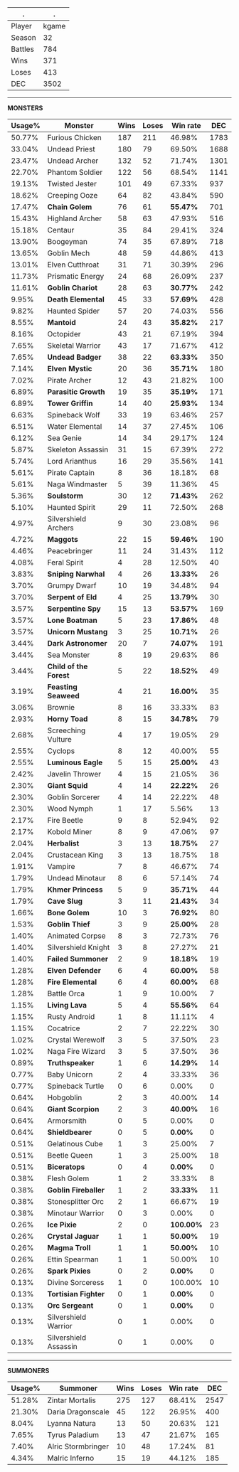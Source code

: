 .|.
|-|-
Player|kgame
Season|32
Battles|784
Wins|371
Loses|413
DEC|3502

---
**MONSTERS**

Usage%|Monster|Wins|Loses|Win rate|DEC|
-|-|-|-|-|-|
50.77%|Furious Chicken|187|211|46.98%|1783|
33.04%|Undead Priest|180|79|69.50%|1688|
23.47%|Undead Archer|132|52|71.74%|1301|
22.70%|Phantom Soldier|122|56|68.54%|1141|
19.13%|Twisted Jester|101|49|67.33%|937|
18.62%|Creeping Ooze|64|82|43.84%|590|
17.47%|**Chain Golem**|76|61|**55.47%**|701|
15.43%|Highland Archer|58|63|47.93%|516|
15.18%|Centaur|35|84|29.41%|324|
13.90%|Boogeyman|74|35|67.89%|718|
13.65%|Goblin Mech|48|59|44.86%|413|
13.01%|Elven Cutthroat|31|71|30.39%|296|
11.73%|Prismatic Energy|24|68|26.09%|237|
11.61%|**Goblin Chariot**|28|63|**30.77%**|242|
9.95%|**Death Elemental**|45|33|**57.69%**|428|
9.82%|Haunted Spider|57|20|74.03%|556|
8.55%|**Mantoid**|24|43|**35.82%**|217|
8.16%|Octopider|43|21|67.19%|394|
7.65%|Skeletal Warrior|43|17|71.67%|412|
7.65%|**Undead Badger**|38|22|**63.33%**|350|
7.14%|**Elven Mystic**|20|36|**35.71%**|180|
7.02%|Pirate Archer|12|43|21.82%|100|
6.89%|**Parasitic Growth**|19|35|**35.19%**|171|
6.89%|**Tower Griffin**|14|40|**25.93%**|134|
6.63%|Spineback Wolf|33|19|63.46%|257|
6.51%|Water Elemental|14|37|27.45%|106|
6.12%|Sea Genie|14|34|29.17%|124|
5.87%|Skeleton Assassin|31|15|67.39%|272|
5.74%|Lord Arianthus|16|29|35.56%|141|
5.61%|Pirate Captain|8|36|18.18%|68|
5.61%|Naga Windmaster|5|39|11.36%|45|
5.36%|**Soulstorm**|30|12|**71.43%**|262|
5.10%|Haunted Spirit|29|11|72.50%|268|
4.97%|Silvershield Archers|9|30|23.08%|96|
4.72%|**Maggots**|22|15|**59.46%**|190|
4.46%|Peacebringer|11|24|31.43%|112|
4.08%|Feral Spirit|4|28|12.50%|40|
3.83%|**Sniping Narwhal**|4|26|**13.33%**|26|
3.70%|Grumpy Dwarf|10|19|34.48%|94|
3.70%|**Serpent of Eld**|4|25|**13.79%**|30|
3.57%|**Serpentine Spy**|15|13|**53.57%**|169|
3.57%|**Lone Boatman**|5|23|**17.86%**|48|
3.57%|**Unicorn Mustang**|3|25|**10.71%**|26|
3.44%|**Dark Astronomer**|20|7|**74.07%**|191|
3.44%|Sea Monster|8|19|29.63%|86|
3.44%|**Child of the Forest**|5|22|**18.52%**|49|
3.19%|**Feasting Seaweed**|4|21|**16.00%**|35|
3.06%|Brownie|8|16|33.33%|83|
2.93%|**Horny Toad**|8|15|**34.78%**|79|
2.68%|Screeching Vulture|4|17|19.05%|29|
2.55%|Cyclops|8|12|40.00%|55|
2.55%|**Luminous Eagle**|5|15|**25.00%**|43|
2.42%|Javelin Thrower|4|15|21.05%|36|
2.30%|**Giant Squid**|4|14|**22.22%**|26|
2.30%|Goblin Sorcerer|4|14|22.22%|48|
2.30%|Wood Nymph|1|17|5.56%|13|
2.17%|Fire Beetle|9|8|52.94%|92|
2.17%|Kobold Miner|8|9|47.06%|97|
2.04%|**Herbalist**|3|13|**18.75%**|27|
2.04%|Crustacean King|3|13|18.75%|18|
1.91%|Vampire|7|8|46.67%|74|
1.79%|Undead Minotaur|8|6|57.14%|74|
1.79%|**Khmer Princess**|5|9|**35.71%**|44|
1.79%|**Cave Slug**|3|11|**21.43%**|34|
1.66%|**Bone Golem**|10|3|**76.92%**|80|
1.53%|**Goblin Thief**|3|9|**25.00%**|28|
1.40%|Animated Corpse|8|3|72.73%|76|
1.40%|Silvershield Knight|3|8|27.27%|21|
1.40%|**Failed Summoner**|2|9|**18.18%**|19|
1.28%|**Elven Defender**|6|4|**60.00%**|58|
1.28%|**Fire Elemental**|6|4|**60.00%**|68|
1.28%|Battle Orca|1|9|10.00%|7|
1.15%|**Living Lava**|5|4|**55.56%**|64|
1.15%|Rusty Android|1|8|11.11%|4|
1.15%|Cocatrice|2|7|22.22%|30|
1.02%|Crystal Werewolf|3|5|37.50%|23|
1.02%|Naga Fire Wizard|3|5|37.50%|36|
0.89%|**Truthspeaker**|1|6|**14.29%**|14|
0.77%|Baby Unicorn|2|4|33.33%|36|
0.77%|Spineback Turtle|0|6|0.00%|0|
0.64%|Hobgoblin|2|3|40.00%|14|
0.64%|**Giant Scorpion**|2|3|**40.00%**|16|
0.64%|Armorsmith|0|5|0.00%|0|
0.64%|**Shieldbearer**|0|5|**0.00%**|0|
0.51%|Gelatinous Cube|1|3|25.00%|7|
0.51%|Beetle Queen|1|3|25.00%|18|
0.51%|**Biceratops**|0|4|**0.00%**|0|
0.38%|Flesh Golem|1|2|33.33%|8|
0.38%|**Goblin Fireballer**|1|2|**33.33%**|11|
0.38%|Stonesplitter Orc|2|1|66.67%|19|
0.38%|Minotaur Warrior|0|3|0.00%|0|
0.26%|**Ice Pixie**|2|0|**100.00%**|23|
0.26%|**Crystal Jaguar**|1|1|**50.00%**|19|
0.26%|**Magma Troll**|1|1|**50.00%**|10|
0.26%|Ettin Spearman|1|1|50.00%|10|
0.26%|**Spark Pixies**|0|2|**0.00%**|0|
0.13%|Divine Sorceress|1|0|100.00%|10|
0.13%|**Tortisian Fighter**|0|1|**0.00%**|0|
0.13%|**Orc Sergeant**|0|1|**0.00%**|0|
0.13%|Silvershield Warrior|0|1|0.00%|0|
0.13%|Silvershield Assassin|0|1|0.00%|0|

---
**SUMMONERS**

Usage%|Summoner|Wins|Loses|Win rate|DEC|
-|-|-|-|-|-|
51.28%|Zintar Mortalis|275|127|68.41%|2547|
21.30%|Daria Dragonscale|45|122|26.95%|400|
8.04%|Lyanna Natura|13|50|20.63%|121|
7.65%|Tyrus Paladium|13|47|21.67%|165|
7.40%|Alric Stormbringer|10|48|17.24%|81|
4.34%|Malric Inferno|15|19|44.12%|185|
